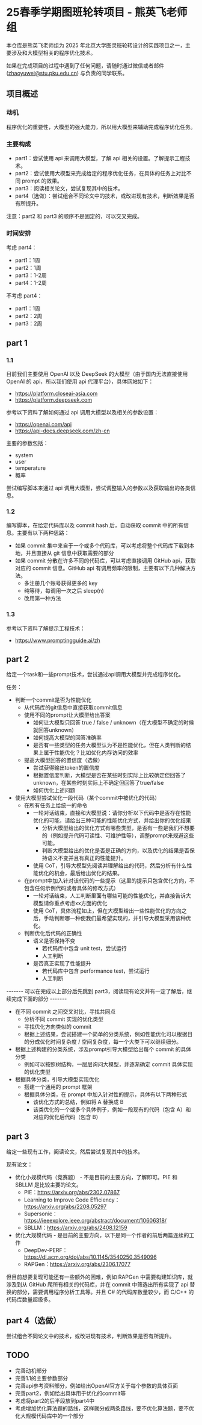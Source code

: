 # 25春季学期图班轮转项目 - 熊英飞老师组

本仓库是熊英飞老师组为 2025 年北京大学图灵班轮转设计的实践项目之一，主要涉及和大模型相关的程序优化技术。

如果在完成项目的过程中遇到了任何问题，请随时通过微信或者邮件 (zhaoyuwei@stu.pku.edu.cn) 与负责的同学联系。

## 项目概述

### 动机

程序优化的重要性，大模型的强大能力，所以用大模型来辅助完成程序优化任务。

### 主要构成

- part1：尝试使用 api 来调用大模型，了解 api 相关的设置。了解提示工程技术。
- part2：尝试使用大模型来完成给定的程序优化任务，在具体的任务上对比不同 prompt 的效果。
- part3：阅读相关论文，尝试复现其中的技术。
- part4（选做）：尝试组合不同论文中的技术，或改进现有技术，判断效果是否有所提升。

注意：part2 和 part3 的顺序不是固定的，可以交叉完成。

### 时间安排

考虑 part4：
- part1：1周
- part2：1周
- part3：1-2周
- part4：1-2周

不考虑 part4：
- part1：1周
- part2：2周
- part3：2周


## part 1

### 1.1

目前我们主要使用 OpenAI 以及 DeepSeek 的大模型（由于国内无法直接使用 OpenAI 的 api，所以我们使用 api 代理平台），具体网站如下：
- https://platform.closeai-asia.com
- https://platform.deepseek.com

参考以下资料了解如何通过 api 调用大模型以及相关的参数设置：
- https://openai.com/api
- https://api-docs.deepseek.com/zh-cn

主要的参数包括：
- system
- user
- temperature
- 概率

尝试编写脚本来通过 api 调用大模型，尝试调整输入的参数以及获取输出的各类信息。

### 1.2

编写脚本，在给定代码库以及 commit hash 后，自动获取 commit 中的所有信息。主要有以下两种思路：
- 如果 commit 集中来自于一个或多个代码库，可以考虑将整个代码库下载到本地，并且直接从 git 信息中获取需要的部分
- 如果 commit 分散在许多不同的代码库，可以考虑直接调用 GitHub api，获取对应的 commit 信息。GitHub api 有调用频率的限制，主要有以下几种解决方法。
    - 多注册几个账号获得更多的 key
    - 纯等待，每调用一次之后 sleep(n)
    - 改用第一种方法

### 1.3

参考以下资料了解提示工程技术：
- https://www.promptingguide.ai/zh



## part 2

给定一个task和一些prompt技术，尝试通过api调用大模型并完成程序优化。

任务：
- 判断一个commit是否为性能优化
    - 从代码库的git信息中直接获取commit信息
    - 使用不同的prompt让大模型给出答案
        - 如何让大模型只回答 true / false / unknown（在大模型不确定的时候就回答unknown）
        - 如何提高大模型的回答准确率
        - 是否有一些类型的任务大模型认为不是性能优化，但在人类判断的结果上属于性能优化？比如优化内存访问的效率
    - 提高大模型回答的置信度（选做）
        - 尝试获得输出token的置信度
        - 根据置信度判断，大模型是否在某些时刻实际上比较确定但回答了unknown，在某些时刻实际上不确定但回答了true/false
        - 如何优化上述问题
- 使用大模型尝试优化一段代码（某个commit中被优化的代码）
    - 在所有任务上给统一的命令
        - 一轮对话结束，直接和大模型说：请你分析以下代码中是否存在性能优化的可能，请给出三种可能的性能优化方式，并给出你的优化结果
            - 分析大模型给出的优化方式有哪些类型，是否有一些是我们不想要的（例如提升代码可读性、可维护性等），调整prompt来规避这些可能。
            - 判断大模型给出的优化是否是正确的方向，以及优化的结果是否保持语义不变并且有真正的性能提升。
        - 使用 CoT，引导大模型先阅读并理解给出的代码，然后分析有什么性能优化的机会，最后给出优化的结果。
    - 在prompt中加入针对该代码的一些提示（这里的提示只包含优化方向，不包含任何示例代码或者具体的修改方式）
        - 一轮对话结束，人工判断里面有哪些可能的性能优化，并直接告诉大模型请你重点考虑xx方面的优化
        - 使用 CoT，具体流程如上，但在大模型给出一些性能优化的方向之后，手动判断哪一种使我们最希望实现的，并引导大模型采用该种优化。
    - 判断优化后代码的正确性
        - 语义是否保持不变
            - 若代码库中包含 unit test，尝试运行
            - 人工判断
        - 是否真正实现了性能提升
            - 若代码库中包含 performance test，尝试运行
            - 人工判断

------- 可以在完成以上部分后先跳到 part3，阅读现有论文并有一定了解后，继续完成下面的部分 -------

- 在不同 commit 之间交叉对比，寻找共同点
    - 分析不同 commit 实现的优化类型
    - 寻找优化方向类似的 commit
    - 根据上述结果，尝试搭建一个简单的分类系统，例如性能优化可以根据目的分成优化时间复杂度 / 空间复杂度，每一个大类下可以继续细分。
- 根据上述构建的分类系统，涉及prompt引导大模型给出每个 commit 的具体分类
    - 例如可以按照树结构，一层层询问大模型，并逐渐确定 commit 具体实现的优化类型
- 根据具体分类，引导大模型实现优化
    - 搭建一个通用的 prompt 框架
    - 根据具体分类，在 prompt 中加入针对性的提示，具体有以下两种形式
        - 该优化方式的总结，例如将 A 替换成 B
        - 该类优化的一个或多个具体例子，例如一段现有的代码（包含 A）和对应的优化后代码（包含 B）




## part 3

给定一些现有工作，阅读论文，然后尝试复现其中的技术。

现有论文：
- 优化小规模代码（竞赛题） - 不是目前的主要方向，了解即可。PIE 和 SBLLM 是比较主要的论文。
    - PIE：https://arxiv.org/abs/2302.07867
    - Learning to Improve Code Efficiency：https://arxiv.org/abs/2208.05297
    - Supersonic：https://ieeexplore.ieee.org/abstract/document/10606318/
    - SBLLM：https://arxiv.org/abs/2408.12159
- 优化大规模代码 - 是目前的主要方向，以下是同一个作者的前后两篇连续的工作
    - DeepDev-PERF：https://dl.acm.org/doi/abs/10.1145/3540250.3549096
    - RAPGen：https://arxiv.org/abs/2306.17077

但目前想要复现可能还有一些额外的困难，例如 RAPGen 中需要构建知识库，就涉及到从 GitHub 爬所有相关的代码库，并在 commit 中筛选出所有实现了 api 替换的部分，需要调用程序分析工具等。并且 C# 的代码库数量较少，而 C/C++ 的代码库数量超级多。




## part 4（选做）

尝试组合不同论文中的技术，或改进现有技术，判断效果是否有所提升。


## TODO

- 完善动机部分
- 完善1.1的主要参数部分
- 完善api参考资料部分，例如给出OpenAI官方关于每个参数的具体页面
- 完善part2，例如给出具体用于优化的commit等
- 考虑将part2的后半段放到part4中
- 考虑增加优化算法题的路线，这样就分成两条路线，要不优化算法题，要不优化大规模代码库中的一个部分
